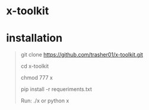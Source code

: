 # x-toolkit
# installation 
> git clone https://github.com/trasher01/x-toolkit.git
>>
> cd x-toolkit 
>>
> chmod 777 x
>>
> pip install -r requeriments.txt
>>
> Run: ./x or python x
